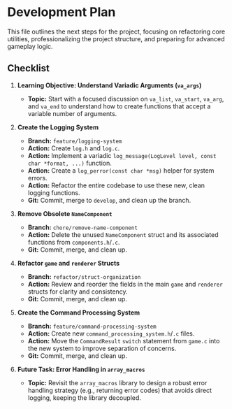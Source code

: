 # Development Plan

This file outlines the next steps for the project, focusing on refactoring core utilities, professionalizing the project structure, and preparing for advanced gameplay logic.

## Checklist

1.  **Learning Objective: Understand Variadic Arguments (`va_args`)**
    -   **Topic:** Start with a focused discussion on `va_list`, `va_start`, `va_arg`, and `va_end` to understand how to create functions that accept a variable number of arguments.

2.  **Create the Logging System**
    -   **Branch:** `feature/logging-system`
    -   **Action:** Create `log.h` and `log.c`.
    -   **Action:** Implement a variadic `log_message(LogLevel level, const char *format, ...)` function.
    -   **Action:** Create a `log_perror(const char *msg)` helper for system errors.
    -   **Action:** Refactor the entire codebase to use these new, clean logging functions.
    -   **Git:** Commit, merge to `develop`, and clean up the branch.

3.  **Remove Obsolete `NameComponent`**
    -   **Branch:** `chore/remove-name-component`
    -   **Action:** Delete the unused `NameComponent` struct and its associated functions from `components.h`/`.c`.
    -   **Git:** Commit, merge, and clean up.

4.  **Refactor `game` and `renderer` Structs**
    -   **Branch:** `refactor/struct-organization`
    -   **Action:** Review and reorder the fields in the main `game` and `renderer` structs for clarity and consistency.
    -   **Git:** Commit, merge, and clean up.

5.  **Create the Command Processing System**
    -   **Branch:** `feature/command-processing-system`
    -   **Action:** Create new `command_processing_system.h`/`.c` files.
    -   **Action:** Move the `CommandResult` `switch` statement from `game.c` into the new system to improve separation of concerns.
    -   **Git:** Commit, merge, and clean up.

6.  **Future Task: Error Handling in `array_macros`**
    -   **Topic:** Revisit the `array_macros` library to design a robust error handling strategy (e.g., returning error codes) that avoids direct logging, keeping the library decoupled.
